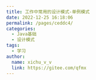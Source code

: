 ```yaml
---
title: 工作中常用的设计模式-单例模式
date: 2022-12-25 16:18:06
permalink: /pages/ceddc4/
categories:
  - Java基础
  - 设计模式
tags:
  - 学习
author: 
  name: xichu_v_v
  link: https://gitee.com/qfmx
---
```

